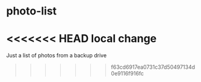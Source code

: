 # photo-list
<<<<<<< HEAD
local change
=======
Just a list of photos from a backup drive
>>>>>>> f63cd6917ea0731c37d50497134d0e9116f916fc
